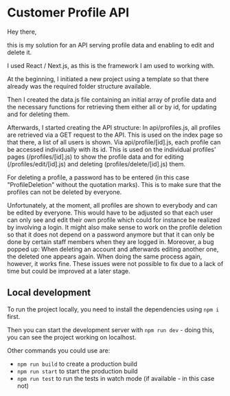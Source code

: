 # Customer Profile API

Hey there,

this is my solution for an API serving profile data and enabling to edit and delete it.

I used React / Next.js, as this is the framework I am used to working with.

At the beginning, I initiated a new project using a template so that there already was the required folder structure available.

Then I created the data.js file containing an initial array of profile data and the necessary functions for retrieving them either all or by id, for updating and for deleting them.

Afterwards, I started creating the API structure:
In api/profiles.js, all profiles are retrieved via a GET request to the API. This is used on the index page so that there, a list of all users is shown.
Via api/profile/[id].js, each profile can be accessed individually with its id. This is used on the individual profiles' pages (/profiles/[id].js) to show the profile data and for editing (/profiles/edit/[id].js) and deleting (profiles/delete/[id].js) them.

For deleting a profile, a password has to be entered (in this case "ProfileDeletion" without the quotation marks). This is to make sure that the profiles can not be deleted by everyone.

Unfortunately, at the moment, all profiles are shown to everybody and can be edited by everyone. This would have to be adjusted so that each user can only see and edit their own profile which could for instance be realized by involving a login. It might also make sense to work on the profile deletion so that it does not depend on a password anymore but that it can only be done by certain staff members when they are logged in. Moreover, a bug popped up: When deleting an account and afterwards editing another one, the deleted one appears again. When doing the same process again, however, it works fine.
These issues were not possible to fix due to a lack of time but could be improved at a later stage.

## Local development

To run the project locally, you need to install the dependencies using `npm i` first.

Then you can start the development server with `npm run dev` - doing this, you can see the project working on localhost.

Other commands you could use are:

- `npm run build` to create a production build
- `npm run start` to start the production build
- `npm run test` to run the tests in watch mode (if available - in this case not)
